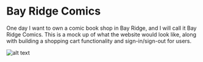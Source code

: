 # Bay Ridge Comics

One day I want to own a comic book shop in Bay Ridge, and I will call it Bay Ridge Comics. This is a mock up of what the website would look like, along with building a shopping cart functionality and sign-in/sign-out for users. 

![alt text](http://imgur.com/a/lAZAC)